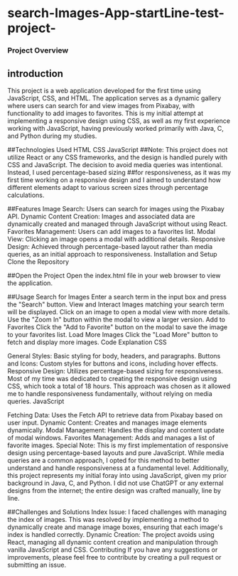 # search-Images-App-startLine-test-project-

### Project Overview
## introduction
This project is a web application developed for the first time using JavaScript, CSS, and HTML. The application serves as a dynamic gallery where users can search for and view images from Pixabay, with functionality to add images to favorites. This is my initial attempt at implementing a responsive design using CSS, as well as my first experience working with JavaScript, having previously worked primarily with Java, C, and Python during my studies.

##Technologies Used
HTML
CSS
JavaScript
##Note: This project does not utilize React or any CSS frameworks, and the design is handled purely with CSS and JavaScript. The decision to avoid media queries was intentional. Instead, I used percentage-based sizing 
 ##for responsiveness, as it was my first time working on a responsive design and I aimed to understand how different elements adapt to various screen sizes through percentage calculations.

##Features
Image Search: Users can search for images using the Pixabay API.
Dynamic Content Creation: Images and associated data are dynamically created and managed through JavaScript without using React.
Favorites Management: Users can add images to a favorites list.
Modal View: Clicking an image opens a modal with additional details.
Responsive Design: Achieved through percentage-based layout rather than media queries, as an initial approach to responsiveness.
Installation and Setup
Clone the Repository


##Open the Project
Open the index.html file in your web browser to view the application.

##Usage
Search for Images
Enter a search term in the input box and press the "Search" button.
View and Interact
Images matching your search term will be displayed.
Click on an image to open a modal view with more details.
Use the "Zoom In" button within the modal to view a larger version.
Add to Favorites
Click the "Add to Favorite" button on the modal to save the image to your favorites list.
Load More Images
Click the "Load More" button to fetch and display more images.
Code Explanation
CSS

General Styles: Basic styling for body, headers, and paragraphs.
Buttons and Icons: Custom styles for buttons and icons, including hover effects.
Responsive Design: Utilizes percentage-based sizing for responsiveness. Most of my time was dedicated to creating the responsive design using CSS, which took a total of 18 hours. This approach was chosen as it allowed me to handle responsiveness fundamentally, without relying on media queries.
JavaScript

Fetching Data: Uses the Fetch API to retrieve data from Pixabay based on user input.
Dynamic Content: Creates and manages image elements dynamically.
Modal Management: Handles the display and content update of modal windows.
Favorites Management: Adds and manages a list of favorite images.
Special Note: This is my first implementation of responsive design using percentage-based layouts and pure JavaScript. While media queries are a common approach, I opted for this method to better understand and handle responsiveness at a fundamental level. Additionally, this project represents my initial foray into using JavaScript, given my prior background in Java, C, and Python. I did not use ChatGPT or any external designs from the internet; the entire design was crafted manually, line by line.

##Challenges and Solutions
Index Issue: I faced challenges with managing the index of images. This was resolved by implementing a method to dynamically create and manage image boxes, ensuring that each image's index is handled correctly.
Dynamic Creation: The project avoids using React, managing all dynamic content creation and manipulation through vanilla JavaScript and CSS.
Contributing
If you have any suggestions or improvements, please feel free to contribute by creating a pull request or submitting an issue.
